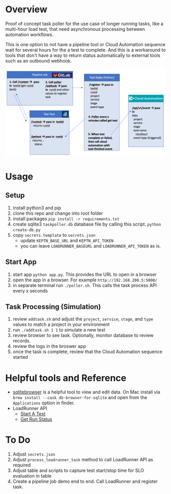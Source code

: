 # Overview

Proof of concept task poller for the use case of longer running tasks, like a multi-hour load test, that need asynchronous processing between automation workflows.

This is one option to not have a pipeline tool or Cloud Automation sequence wait for several hours for the a test to complete.  And this is a workaround to tools that don't have a way to return status automatically to external tools such as an outbound webhook.

<img src="images/call-flow.png" width="500"/>

# Usage

## Setup

1. install python3 and pip
1. clone this repo and change into root folder
1. install packages `pip install -r requirements.txt`
1. create sqlite3 `taskpoller.db` database file by calling this script. `python create-db.py`
1. copy `secrets.template` to `secrets.json` 
    * update `KEPTN_BASE_URL` and `KEPTN_API_TOKEN`
    * you can leave `LOADRUNNER_BASEURL` and `LOADRUNNER_API_TOKEN` as is.

## Start App

1. start app `python app.py`.  This provides the URL to open in a browser
1. open the app in a browser.  For example `http://192.168.200.5:5000/`
1. in separate terminal run `./poller.sh`.  This calls the task process API every x seconds

## Task Processing (Simulation)

1. review `addtask.sh` and adjust the `project`, `service`, `stage`, and `type` values to match a project in your environment 
1. run `./addtask.sh 1 1` to simulate a new test
1. review browser to see task. Optionally, monitor database to review records.
1. review the logs in the broswer app
1. once the task is complete, review that the Cloud Automation sequence started

# Helpful tools and Reference

* [sqlitebrowser](https://sqlitebrowser.org) is a helpful tool to view and edit data.  On Mac install via `brew install --cask db-browser-for-sqlite` and open from the `Applications` option in finder.
* LoadRunner API
    * [Start A Test](https://admhelp.microfocus.com/lre/en/all/api_refs/Performance_Center_REST_API/Content/start_test_run.htm)
    * [Get Run Status](https://admhelp.microfocus.com/lre/en/all/api_refs/Performance_Center_REST_API/Content/Get_Run_Status.htm)

# To Do

1. Adjust `secrets.json` 
1. Adjust `process_loadrunner_task` method to call LoadRunner API as required
1. Adjust table and scripts to capture test start/stop time for SLO evaluation in table
1. Create a pipeline job demo end to end.  Call LoadRunner and register task.

